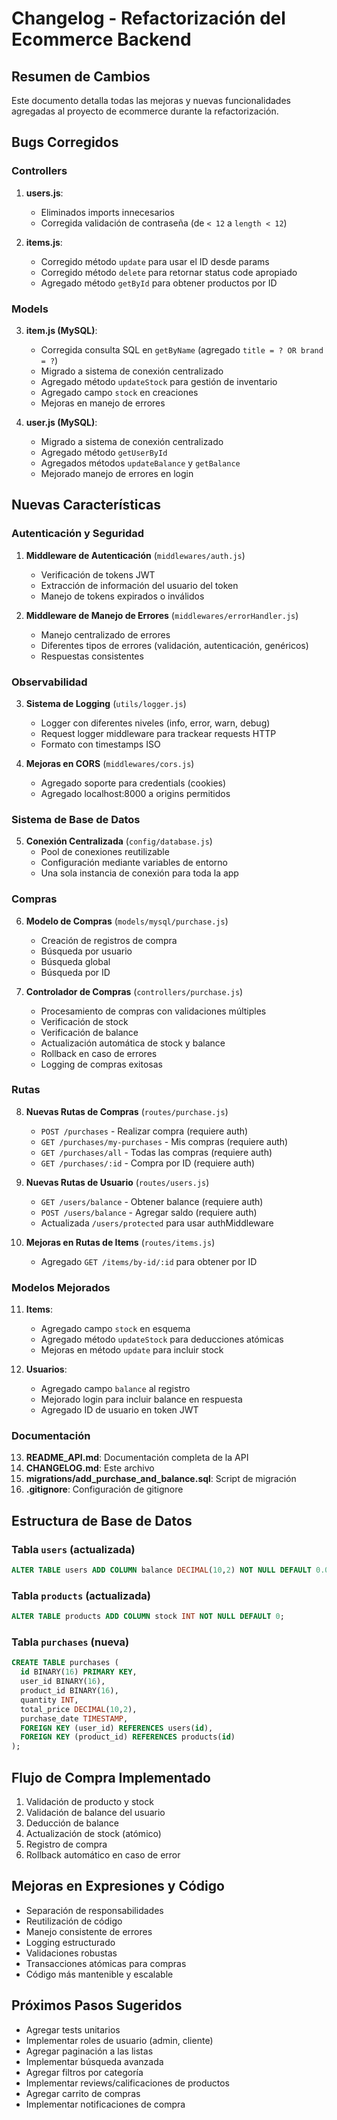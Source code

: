 # Changelog - Refactorización del Ecommerce Backend

## Resumen de Cambios

Este documento detalla todas las mejoras y nuevas funcionalidades agregadas al proyecto de ecommerce durante la refactorización.

## Bugs Corregidos

### Controllers

1. **users.js**: 
   - Eliminados imports innecesarios
   - Corregida validación de contraseña (de `< 12` a `length < 12`)
   
2. **items.js**:
   - Corregido método `update` para usar el ID desde params
   - Corregido método `delete` para retornar status code apropiado
   - Agregado método `getById` para obtener productos por ID

### Models

3. **item.js (MySQL)**:
   - Corregida consulta SQL en `getByName` (agregado `title = ? OR brand = ?`)
   - Migrado a sistema de conexión centralizado
   - Agregado método `updateStock` para gestión de inventario
   - Agregado campo `stock` en creaciones
   - Mejoras en manejo de errores

4. **user.js (MySQL)**:
   - Migrado a sistema de conexión centralizado
   - Agregado método `getUserById`
   - Agregados métodos `updateBalance` y `getBalance`
   - Mejorado manejo de errores en login

## Nuevas Características

### Autenticación y Seguridad

1. **Middleware de Autenticación** (`middlewares/auth.js`)
   - Verificación de tokens JWT
   - Extracción de información del usuario del token
   - Manejo de tokens expirados o inválidos

2. **Middleware de Manejo de Errores** (`middlewares/errorHandler.js`)
   - Manejo centralizado de errores
   - Diferentes tipos de errores (validación, autenticación, genéricos)
   - Respuestas consistentes

### Observabilidad

3. **Sistema de Logging** (`utils/logger.js`)
   - Logger con diferentes niveles (info, error, warn, debug)
   - Request logger middleware para trackear requests HTTP
   - Formato con timestamps ISO

4. **Mejoras en CORS** (`middlewares/cors.js`)
   - Agregado soporte para credentials (cookies)
   - Agregado localhost:8000 a origins permitidos

### Sistema de Base de Datos

5. **Conexión Centralizada** (`config/database.js`)
   - Pool de conexiones reutilizable
   - Configuración mediante variables de entorno
   - Una sola instancia de conexión para toda la app

### Compras

6. **Modelo de Compras** (`models/mysql/purchase.js`)
   - Creación de registros de compra
   - Búsqueda por usuario
   - Búsqueda global
   - Búsqueda por ID

7. **Controlador de Compras** (`controllers/purchase.js`)
   - Procesamiento de compras con validaciones múltiples
   - Verificación de stock
   - Verificación de balance
   - Actualización automática de stock y balance
   - Rollback en caso de errores
   - Logging de compras exitosas

### Rutas

8. **Nuevas Rutas de Compras** (`routes/purchase.js`)
   - `POST /purchases` - Realizar compra (requiere auth)
   - `GET /purchases/my-purchases` - Mis compras (requiere auth)
   - `GET /purchases/all` - Todas las compras (requiere auth)
   - `GET /purchases/:id` - Compra por ID (requiere auth)

9. **Nuevas Rutas de Usuario** (`routes/users.js`)
   - `GET /users/balance` - Obtener balance (requiere auth)
   - `POST /users/balance` - Agregar saldo (requiere auth)
   - Actualizada `/users/protected` para usar authMiddleware

10. **Mejoras en Rutas de Items** (`routes/items.js`)
    - Agregado `GET /items/by-id/:id` para obtener por ID

### Modelos Mejorados

11. **Items**:
    - Agregado campo `stock` en esquema
    - Agregado método `updateStock` para deducciones atómicas
    - Mejoras en método `update` para incluir stock

12. **Usuarios**:
    - Agregado campo `balance` al registro
    - Mejorado login para incluir balance en respuesta
    - Agregado ID de usuario en token JWT

### Documentación

13. **README_API.md**: Documentación completa de la API
14. **CHANGELOG.md**: Este archivo
15. **migrations/add_purchase_and_balance.sql**: Script de migración
16. **.gitignore**: Configuración de gitignore

## Estructura de Base de Datos

### Tabla `users` (actualizada)
```sql
ALTER TABLE users ADD COLUMN balance DECIMAL(10,2) NOT NULL DEFAULT 0.00;
```

### Tabla `products` (actualizada)
```sql
ALTER TABLE products ADD COLUMN stock INT NOT NULL DEFAULT 0;
```

### Tabla `purchases` (nueva)
```sql
CREATE TABLE purchases (
  id BINARY(16) PRIMARY KEY,
  user_id BINARY(16),
  product_id BINARY(16),
  quantity INT,
  total_price DECIMAL(10,2),
  purchase_date TIMESTAMP,
  FOREIGN KEY (user_id) REFERENCES users(id),
  FOREIGN KEY (product_id) REFERENCES products(id)
);
```

## Flujo de Compra Implementado

1. Validación de producto y stock
2. Validación de balance del usuario
3. Deducción de balance
4. Actualización de stock (atómico)
5. Registro de compra
6. Rollback automático en caso de error

## Mejoras en Expresiones y Código

- Separación de responsabilidades
- Reutilización de código
- Manejo consistente de errores
- Logging estructurado
- Validaciones robustas
- Transacciones atómicas para compras
- Código más mantenible y escalable

## Próximos Pasos Sugeridos

- Agregar tests unitarios
- Implementar roles de usuario (admin, cliente)
- Agregar paginación a las listas
- Implementar búsqueda avanzada
- Agregar filtros por categoría
- Implementar reviews/calificaciones de productos
- Agregar carrito de compras
- Implementar notificaciones de compra


